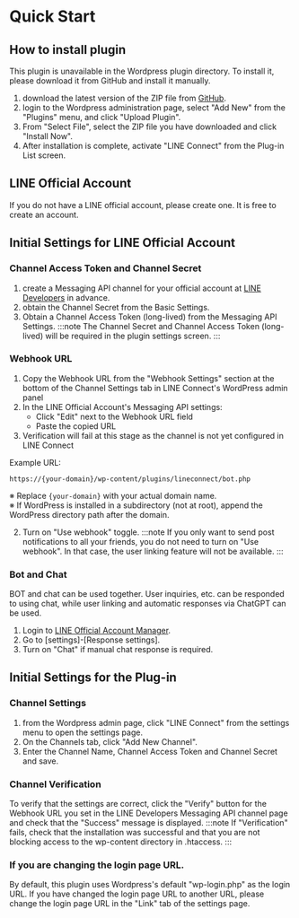 # Quick Start
## How to install plugin
This plugin is unavailable in the Wordpress plugin directory. To install it, please download it from GitHub and install it manually.
1. download the latest version of the ZIP file from [GitHub](https://github.com/shipwebdotjp/lineconnect/releases).
2. login to the Wordpress administration page, select "Add New" from the "Plugins" menu, and click "Upload Plugin". 
3. From "Select File", select the ZIP file you have downloaded and click "Install Now".  
4. After installation is complete, activate "LINE Connect" from the Plug-in List screen.

## LINE Official Account
If you do not have a LINE official account, please create one. It is free to create an account.
## Initial Settings for LINE Official Account
### Channel Access Token and Channel Secret
1. create a Messaging API channel for your official account at [LINE Developers](https://developers.line.biz/) in advance.
2. obtain the Channel Secret from the Basic Settings. 
3. Obtain a Channel Access Token (long-lived) from the Messaging API Settings.
:::note
The Channel Secret and Channel Access Token (long-lived) will be required in the plugin settings screen.
:::
### Webhook URL
1. Copy the Webhook URL from the "Webhook Settings" section at the bottom of the Channel Settings tab in LINE Connect's WordPress admin panel
2. In the LINE Official Account's Messaging API settings:
   - Click "Edit" next to the Webhook URL field
   - Paste the copied URL
3. Verification will fail at this stage as the channel is not yet configured in LINE Connect

Example URL: 
```
https://{your-domain}/wp-content/plugins/lineconnect/bot.php
```
※ Replace `{your-domain}` with your actual domain name.  
※ If WordPress is installed in a subdirectory (not at root), append the WordPress directory path after the domain.

2. Turn on "Use webhook" toggle.
:::note
If you only want to send post notifications to all your friends, you do not need to turn on "Use webhook". In that case, the user linking feature will not be available.
:::
### Bot and Chat
BOT and chat can be used together. User inquiries, etc. can be responded to using chat, while user linking and automatic responses via ChatGPT can be used.
1. Login to [LINE Official Account Manager](https://manager.line.biz/).
2. Go to [settings]-[Response settings]. 
3. Turn on "Chat" if manual chat response is required.

## Initial Settings for the Plug-in
### Channel Settings
1. from the Wordpress admin page, click "LINE Connect" from the settings menu to open the settings page.
2. On the Channels tab, click "Add New Channel".
3. Enter the Channel Name, Channel Access Token and Channel Secret and save.

### Channel Verification
To verify that the settings are correct, click the "Verify" button for the Webhook URL you set in the LINE Developers Messaging API channel page and check that the "Success" message is displayed.
:::note
If "Verification" fails, check that the installation was successful and that you are not blocking access to the wp-content directory in .htaccess.
:::

### If you are changing the login page URL.
By default, this plugin uses Wordpress's default "wp-login.php" as the login URL.
If you have changed the login page URL to another URL, please change the login page URL in the "Link" tab of the settings page.

